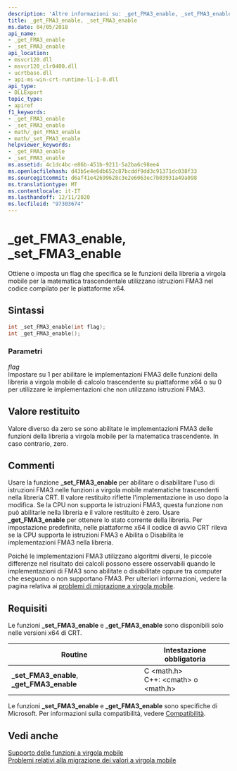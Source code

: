 ```yaml
---
description: 'Altre informazioni su: _get_FMA3_enable, _set_FMA3_enable'
title: _get_FMA3_enable, _set_FMA3_enable
ms.date: 04/05/2018
api_name:
- _get_FMA3_enable
- _set_FMA3_enable
api_location:
- msvcr120.dll
- msvcr120_clr0400.dll
- ucrtbase.dll
- api-ms-win-crt-runtime-l1-1-0.dll
api_type:
- DLLExport
topic_type:
- apiref
f1_keywords:
- _get_FMA3_enable
- _set_FMA3_enable
- math/_get_FMA3_enable
- math/_set_FMA3_enable
helpviewer_keywords:
- _get_FMA3_enable
- _set_FMA3_enable
ms.assetid: 4c1dc4bc-e86b-451b-9211-5a2ba6c98ee4
ms.openlocfilehash: d43b5e4e6db652c87bcddf9dd3c91371dc038f33
ms.sourcegitcommit: d6af41e42699628c3e2e6063ec7b03931a49a098
ms.translationtype: MT
ms.contentlocale: it-IT
ms.lasthandoff: 12/11/2020
ms.locfileid: "97303674"
---
```

# <a name="_get_fma3_enable-_set_fma3_enable"></a>_get_FMA3_enable, _set_FMA3_enable

Ottiene o imposta un flag che specifica se le funzioni della libreria a virgola mobile per la matematica trascendentale utilizzano istruzioni FMA3 nel codice compilato per le piattaforme x64.

## <a name="syntax"></a>Sintassi

```C
int _set_FMA3_enable(int flag);
int _get_FMA3_enable();
```

### <a name="parameters"></a>Parametri

*flag*<br/>
Impostare su 1 per abilitare le implementazioni FMA3 delle funzioni della libreria a virgola mobile di calcolo trascendente su piattaforme x64 o su 0 per utilizzare le implementazioni che non utilizzano istruzioni FMA3.

## <a name="return-value"></a>Valore restituito

Valore diverso da zero se sono abilitate le implementazioni FMA3 delle funzioni della libreria a virgola mobile per la matematica trascendente. In caso contrario, zero.

## <a name="remarks"></a>Commenti

Usare la funzione **_set_FMA3_enable** per abilitare o disabilitare l'uso di istruzioni FMA3 nelle funzioni a virgola mobile matematiche trascendenti nella libreria CRT. Il valore restituito riflette l'implementazione in uso dopo la modifica. Se la CPU non supporta le istruzioni FMA3, questa funzione non può abilitarle nella libreria e il valore restituito è zero. Usare **_get_FMA3_enable** per ottenere lo stato corrente della libreria. Per impostazione predefinita, nelle piattaforme x64 il codice di avvio CRT rileva se la CPU supporta le istruzioni FMA3 e Abilita o Disabilita le implementazioni FMA3 nella libreria.

Poiché le implementazioni FMA3 utilizzano algoritmi diversi, le piccole differenze nel risultato dei calcoli possono essere osservabili quando le implementazioni di FMA3 sono abilitate o disabilitate oppure tra computer che eseguono o non supportano FMA3. Per ulteriori informazioni, vedere la pagina relativa ai [problemi di migrazione a virgola mobile](../../porting/floating-point-migration-issues.md).

## <a name="requirements"></a>Requisiti

Le funzioni **_set_FMA3_enable** e **_get_FMA3_enable** sono disponibili solo nelle versioni x64 di CRT.

|Routine|Intestazione obbligatoria|
|-------------|---------------------|
|**_set_FMA3_enable**, **_get_FMA3_enable**| C \<math.h><br />C++: \<cmath> o \<math.h>|

Le funzioni **_set_FMA3_enable** e **_get_FMA3_enable** sono specifiche di Microsoft. Per informazioni sulla compatibilità, vedere [Compatibilità](../../c-runtime-library/compatibility.md).

## <a name="see-also"></a>Vedi anche

[Supporto delle funzioni a virgola mobile](../../c-runtime-library/floating-point-support.md)<br/>
[Problemi relativi alla migrazione dei valori a virgola mobile](../../porting/floating-point-migration-issues.md)<br/>
